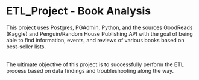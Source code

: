 # ETL_Project - Book Analysis

This project uses Postgres, PGAdmin, Python, and the sources GoodReads (Kaggle) and Penguin/Random House Publishing API with the goal of being able to find information, events, and reviews of various books based on best-seller lists. <br><br> 

The ultimate objective of this project is to successfully perform the ETL process based on data findings and troubleshooting along the way.
